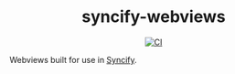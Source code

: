 <div align="center">
	<h1>syncify-webviews</h1>

  <a href="https://github.com/arnohovhannisyan/syncify-webviews/actions?query=workflow%3ACI">
    <img src="https://img.shields.io/github/workflow/status/arnohovhannisyan/syncify-webviews/CI" alt="CI">
  </a>
</div>

Webviews built for use in [Syncify].

[syncify]: https://github.com/arnohovhannisyan/vscode-syncify
